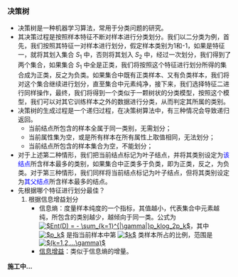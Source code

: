 ### 决策树

- 决策树是一种机器学习算法，常用于分类问题的研究。
- 其决策过程是按照样本特征不断对样本进行分类划分。我们以二分类为例，首先，我们按照其特征一对样本进行划分，假定样本类别为1和-1，如果是特征一，就将其划入集合 $S_1$ 中，否则将其划入 $S_2$ 中，经过一次划分，我们得到了两个集合，如果集合 $S_1$ 中全是正类，我们将按照这个特征进行划分所得的集合成为正类，反之为负类。如果集合中既有正类样本、又有负类样本，我们将对这个集合继续进行划分，直至集合中元素纯净，接下来，我们选择特征二进行同样操作，最终，我们将得到一个类似于一颗树状的分类模型，按照这个模型，我们可以对其它训练样本之外的数据进行分类，从而判定其所属的类别。
- 决策树的生成过程是一个递归过程，在决策树算法中，有三种情况会导致递归返回。
  - 当前结点所包含的样本全属于同一类别，无需划分；
  - 当前属性集为空，或是所有样本在所有属性上取值相同，无法划分；
  - 当前结点所包含的样本集合为空，不能划分；
- 对于上述第二种情形，我们把当前结点标记为叶子结点，并将其类别设定为<font color="#00f">该结点</font>所含样本最多的类别，如果集合中正类多于负类，即为正类，反之，为负类。对于第三种情形，我们同样将当前结点标记为叶子结点，但将其类别设定为<font color="#00f">其父结点</font>所含样本最多的结点。
- 先根据哪个特征进行划分最佳？
  1. 根据信息增益划分
     - 信息熵：度量样本纯度的一个指标，其值越小，代表集合中元素越纯，所包含的类别越少，越倾向于同一类。公式为 <a href="https://www.codecogs.com/eqnedit.php?latex=$Ent(D)&space;=&space;-&space;\sum_{k=1}^{|\gamma|}p_klog_2p_k$" target="_blank"><img src="https://latex.codecogs.com/gif.latex?$Ent(D)&space;=&space;-&space;\sum_{k=1}^{|\gamma|}p_klog_2p_k$" title="$Ent(D) = - \sum_{k=1}^{|\gamma|}p_klog_2p_k$" /></a>，其中 <a href="https://www.codecogs.com/eqnedit.php?latex=$p_k$" target="_blank"><img src="https://latex.codecogs.com/gif.latex?$p_k$" title="$p_k$" /></a> 是指当前样本中第 <a href="https://www.codecogs.com/eqnedit.php?latex=$k$" target="_blank"><img src="https://latex.codecogs.com/gif.latex?$k$" title="$k$" /></a> 类样本所占的比例，范围是 <a href="https://www.codecogs.com/eqnedit.php?latex=$(k=1,2,...\gamma)$" target="_blank"><img src="https://latex.codecogs.com/gif.latex?$(k=1,2,...\gamma)$" title="$(k=1,2,...\gamma)$" /></a>
     - [信息增益](https://baike.baidu.com/item/%E4%BF%A1%E6%81%AF%E5%A2%9E%E7%9B%8A/8864911?fr=aladdin)：类似于信息熵的增量。



**施工中...**
